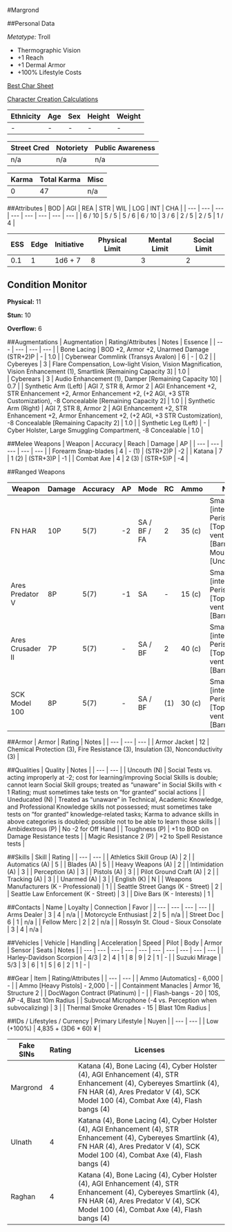#Margrond

##Personal Data

_Metatype:_ Troll

* Thermographic Vision
* +1 Reach
* +1 Dermal Armor
* +100% Lifestyle Costs

[Best Char Sheet](https://drive.google.com/open?id=16SY9x-uA4yZI9StfasiUcPCCkrPumJoYArJaztbZ8mE)

[Character Creation Calculations](https://www.evernote.com/l/AMz2UDswvZJJ4rquVkiTklhYpYHjfaNKsl0)

| Ethnicity | Age | Sex | Height | Weight |
| --- | --- | --- | --- | --- |
| - | - | - | - | - |

| Street Cred | Notoriety | Public Awareness |
| --- | --- | --- |
| n/a | n/a | n/a |

| Karma | Total Karma | Misc |
| --- | --- | --- |
| 0 | 47 | n/a |

##Attributes
| BOD | AGI | REA | STR | WIL | LOG | INT | CHA |
| --- | --- | --- | --- | --- | --- | --- | --- |
| 6 / 10 | 5 / 5 | 5 / 6 | 6 / 10 | 3 / 6 | 2 / 5 | 2 / 5 | 1 / 4 |

| ESS | Edge | Initiative | Physical Limit | Mental Limit | Social Limit |
| --- | --- | --- | --- | --- | --- |
| 0.1 | 1 | 1d6 + 7 | 8 | 3 | 2 |

## Condition Monitor
__Physical:__ 11

__Stun:__ 10

__Overflow:__ 6

##Augmentations
| Augmentation | Rating/Attributes | Notes | Essence |
| --- | --- | --- | --- |
| Bone Lacing | BOD +2, Armor +2, Unarmed Damage (STR+2)P | - | 1.0 |
| Cyberwear Commlink (Transys Avalon) | 6 | - | 0.2 |
| Cybereyes | 3 | Flare Compensation, Low-light Vision, Vision Magnification, Vision Enhancement (1), Smartlink [Remaining Capacity 3] | 1.0 |  
| Cyberears | 3 | Audio Enhancement (1), Damper [Remaining Capacity 10] | 0.7 |
| Synthetic Arm (Left) | AGI 7, STR 8, Armor 2 | AGI Enhancement +2, STR Enhancement +2, Armor Enhancement +2, (+2 AGI, +3 STR Customization), -8 Concealable [Remaining Capacity 2] | 1.0 |
| Synthetic Arm (Right) | AGI 7, STR 8, Armor 2 | AGI Enhancement +2, STR Enhancement +2, Armor Enhancement +2, (+2 AGI, +3 STR Customization), -8 Concealable [Remaining Capacity 2] | 1.0 |
| Synthetic Leg (Left) | - | Cyber Holster, Large Smuggling Compartment, -8 Concealable | 1.0 |

##Melee Weapons
| Weapon | Accuracy | Reach | Damage | AP |
| --- | --- | --- | --- | --- |
| Forearm Snap-blades | 4 | - (1) | (STR+2)P | -2 |
| Katana | 7 | 1 (2) | (STR+3)P | -1 |
| Combat Axe | 4 | 2 (3) | (STR+5)P | -4 |

##Ranged Weapons

| Weapon | Damage | Accuracy | AP | Mode | RC | Ammo | Notes |
| --- | --- | --- | --- | --- | --- | --- | --- |
| FN HAR | 10P | 5(7) | -2 | SA / BF / FA | 2 | 35 (c) | Smartlink [integral], Periscope [Top], Gas-vent 2 [Barrel], Gyro Mount [Underbarrel]
| Ares Predator V | 8P | 5(7) | -1 | SA | - | 15 (c) | Smartlink [integral], Periscope [Top], Gas-vent 3 [Barrel]|
| Ares Crusader II | 7P | 5(7) | - | SA / BF | 2 | 40 (c) | Smartlink [integral], Periscope [Top], Gas-vent 2 [Barrel] |
| SCK Model 100 | 8P | 5(7) | - | SA / BF | (1) | 30 (c) | Smartlink [integral], Periscope [Top], Gas-vent 1 [Barrel] |

##Armor
| Armor | Rating | Notes |
| --- | --- | --- |
| Armor Jacket | 12 | Chemical Protection (3), Fire Resistance (3), Insulation (3), Nonconductivity (3) |

##Qualities
| Quality | Notes |
| --- | --- |
| Uncouth (N) | Social Tests vs. acting improperly at -2; cost for learning/improving Social Skills is double; cannot learn Social Skill groups; treated as “unaware” in Social Skills with < 1 Rating; must sometimes take tests on “for granted” social actions |
| Uneducated (N) | Treated as “unaware” in Technical, Academic Knowledge, and Professional Knowledge skills not possessed; must sometimes take tests on “for granted” knowledge-related tasks; Karma to advance skills in above categories is doubled; possible not to be able to learn those skills |
| Ambidextrous (P) | No -2 for Off Hand |
| Toughness (P) | +1 to BOD on Damage Resistance tests |
| Magic Resistance 2 (P) | +2 to Spell Resistance tests |

##Skills
| Skill | Rating |
| --- | --- |
| Athletics Skill Group (A) | 2 |
| Automatics (A) | 5 |
| Blades (A) | 5 |
| Heavy Weapons (A) | 2 |
| Intimidation (A) | 3 |
| Perception (A) | 3 |
| Pistols (A) | 3 |
| Pilot Ground Craft (A) | 2 |
| Tracking (A) | 3 |
| Unarmed (A) | 3 |
| English (K) | N |
| Weapons Manufacturers (K - Professional) | 1 |
| Seattle Street Gangs (K - Street) | 2 |
| Seattle Law Enforcement (K - Street) | 3 |
| Dive Bars (K - Interests) | 1 |

##Contacts
| Name | Loyalty | Connection | Favor |
| --- | --- | --- | --- |
| Arms Dealer | 3 | 4 | n/a |
| Motorcycle Enthusiast | 2 | 5 | n/a |
| Street Doc | 6 | 1 | n/a |
| Fellow Merc | 2 | 2 | n/a |
| Rossyln St. Cloud - Sioux Consolate | 3 | 4 | n/a |

##Vehicles
| Vehicle | Handling | Acceleration | Speed | Pilot | Body | Armor | Sensor | Seats | Notes |
| --- | --- | --- | --- | --- | --- | --- | --- | --- | --- |
| Harley-Davidson Scorpion | 4/3 | 2 | 4 | 1 | 8 | 9 | 2 | 1 | - |
| Suzuki Mirage | 5/3 | 3 | 6 | 1 | 5 | 6 | 2 | 1 | - |

##Gear
| Item | Rating/Attributes |
| --- | --- |
| Ammo [Automatics] - 6,000 | - |
| Ammo [Heavy Pistols] - 2,000 | - |
| Containment Manacles | Armor 16, Structure 2 |
| DocWagon Contract (Platinum) | - |
| Flash-bangs - 20 | 10S, AP -4, Blast 10m Radius |
| Subvocal Microphone (-4 vs. Perception when subvocalizing) | 3 |
| Thermal Smoke Grenades - 15 | Blast 10m Radius |

##IDs / Lifestyles / Currency
| Primary Lifestyle | Nuyen |
| --- | --- |
| Low (+100%) | 4,835 + (3D6 * 60) ¥ |

| Fake SINs | Rating | Licenses |
| --- | --- | --- |
| Margrond | 4 | Katana (4), Bone Lacing (4), Cyber Holster (4), AGI Enhancement (4), STR Enhancement (4), Cybereyes Smartlink (4), FN HAR (4), Ares Predator V (4), SCK Model 100 (4), Combat Axe (4), Flash bangs (4) |
| Ulnath | 4 | Katana (4), Bone Lacing (4), Cyber Holster (4), AGI Enhancement (4), STR Enhancement (4), Cybereyes Smartlink (4), FN HAR (4), Ares Predator V (4), SCK Model 100 (4), Combat Axe (4), Flash bangs (4) |
| Raghan | 4 | Katana (4), Bone Lacing (4), Cyber Holster (4), AGI Enhancement (4), STR Enhancement (4), Cybereyes Smartlink (4), FN HAR (4), Ares Predator V (4), SCK Model 100 (4), Combat Axe (4), Flash bangs (4) |
